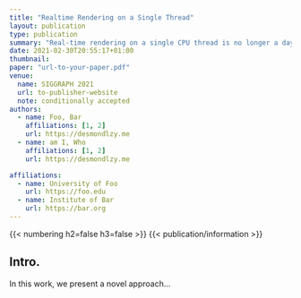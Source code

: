 ```yaml
---
title: "Realtime Rendering on a Single Thread"
layout: publication
type: publication
summary: "Real-time rendering on a single CPU thread is no longer a daydream!"
date: 2021-02-30T20:55:17+01:00
thumbnail: 
paper: "url-to-your-paper.pdf"
venue: 
  name: SIGGRAPH 2021
  url: to-publisher-website
  note: conditionally accepted
authors:
  - name: Foo, Bar
    affiliations: [1, 2]
    url: https://desmondlzy.me
  - name: am I, Who
    affiliations: [1, 2]
    url: https://desmondlzy.me

affiliations:
  - name: University of Foo
    url: https://foo.edu
  - name: Institute of Bar
    url: https://bar.org
---
```

{{< numbering h2=false h3=false >}}
{{< publication/information >}}

## Intro.

In this work, we present a novel approach...